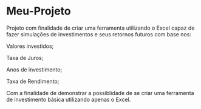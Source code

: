 # Meu-Projeto

Projeto com finalidade de criar uma ferramenta utilizando o Excel capaz de fazer simulações de investimentos e seus retornos futuros com base nos:

Valores investidos;

Taxa de Juros;

Anos de investimento;

Taxa de Rendimento;

Com a finalidade de demonstrar a possiblidade de se criar uma ferramenta de investimento básica utilizando apenas o Excel.
